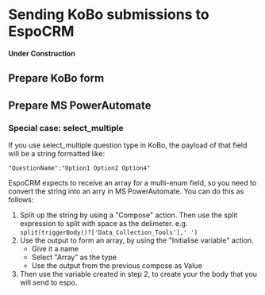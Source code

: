 # Sending KoBo submissions to EspoCRM

**Under Construction**

## Prepare KoBo form


## Prepare MS PowerAutomate

### Special case: select_multiple
If you use select_multiple question type in KoBo, the payload of that field will be a string formatted like:

```
"QuestionName":"Option1 Option2 Option4"
```

EspoCRM expects to receive an array for a multi-enum field, so you need to convert the string into an arry in MS PowerAutomate. You can do this as follows:
1. Split up the string by using a "Compose" action. Then use the split expression to split with space as the delimeter. e.g. ```split(triggerBody()?['Data_Collection_Tools'],' ')```
2. Use the output to form an array, by using the "Initialise variable" action.
	* Give it a name
	* Select "Array" as the type
	* Use the output from the previous compose as Value
3. Then use the variable created in step 2, to create your the body that you will send to espo.